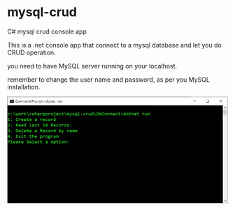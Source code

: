 # mysql-crud
C# mysql crud console app

This is a .net console app that connect to a mysql database and let you do CRUD operation.

you need to have MySQL server running on your localhost. 

remember to change the user name and password, as per you MySQL installation. 

![Screenshot](screenshot.jpg)
